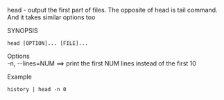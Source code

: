 head - output the first part of files. The opposite of head is tail command. And it takes similar options too


SYNOPSIS
```
head [OPTION]... [FILE]...
```

Options<br>
-n, --lines=NUM ==> print the first NUM lines instead of the first 10

Example<br>
```
history | head -n 0
```

